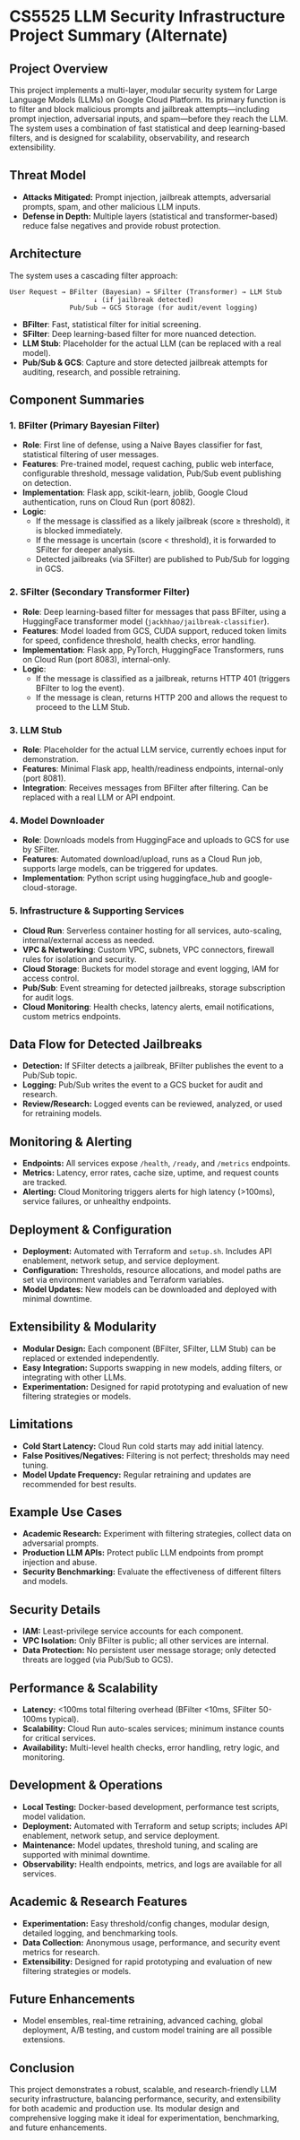 # CS5525 LLM Security Infrastructure Project Summary (Alternate)

## Project Overview

This project implements a multi-layer, modular security system for Large Language Models (LLMs) on Google Cloud Platform. Its primary function is to filter and block malicious prompts and jailbreak attempts—including prompt injection, adversarial inputs, and spam—before they reach the LLM. The system uses a combination of fast statistical and deep learning-based filters, and is designed for scalability, observability, and research extensibility.

## Threat Model

- **Attacks Mitigated:** Prompt injection, jailbreak attempts, adversarial prompts, spam, and other malicious LLM inputs.
- **Defense in Depth:** Multiple layers (statistical and transformer-based) reduce false negatives and provide robust protection.

## Architecture

The system uses a cascading filter approach:

```
User Request → BFilter (Bayesian) → SFilter (Transformer) → LLM Stub
                     ↓ (if jailbreak detected)
               Pub/Sub → GCS Storage (for audit/event logging)
```

- **BFilter**: Fast, statistical filter for initial screening.
- **SFilter**: Deep learning-based filter for more nuanced detection.
- **LLM Stub**: Placeholder for the actual LLM (can be replaced with a real model).
- **Pub/Sub & GCS**: Capture and store detected jailbreak attempts for auditing, research, and possible retraining.

## Component Summaries

### 1. BFilter (Primary Bayesian Filter)
- **Role**: First line of defense, using a Naive Bayes classifier for fast, statistical filtering of user messages.
- **Features**: Pre-trained model, request caching, public web interface, configurable threshold, message validation, Pub/Sub event publishing on detection.
- **Implementation**: Flask app, scikit-learn, joblib, Google Cloud authentication, runs on Cloud Run (port 8082).
- **Logic**: 
  - If the message is classified as a likely jailbreak (score ≥ threshold), it is blocked immediately.
  - If the message is uncertain (score < threshold), it is forwarded to SFilter for deeper analysis.
  - Detected jailbreaks (via SFilter) are published to Pub/Sub for logging in GCS.

### 2. SFilter (Secondary Transformer Filter)
- **Role**: Deep learning-based filter for messages that pass BFilter, using a HuggingFace transformer model (`jackhhao/jailbreak-classifier`).
- **Features**: Model loaded from GCS, CUDA support, reduced token limits for speed, confidence threshold, health checks, error handling.
- **Implementation**: Flask app, PyTorch, HuggingFace Transformers, runs on Cloud Run (port 8083), internal-only.
- **Logic**: 
  - If the message is classified as a jailbreak, returns HTTP 401 (triggers BFilter to log the event).
  - If the message is clean, returns HTTP 200 and allows the request to proceed to the LLM Stub.

### 3. LLM Stub
- **Role**: Placeholder for the actual LLM service, currently echoes input for demonstration.
- **Features**: Minimal Flask app, health/readiness endpoints, internal-only (port 8081).
- **Integration**: Receives messages from BFilter after filtering. Can be replaced with a real LLM or API endpoint.

### 4. Model Downloader
- **Role**: Downloads models from HuggingFace and uploads to GCS for use by SFilter.
- **Features**: Automated download/upload, runs as a Cloud Run job, supports large models, can be triggered for updates.
- **Implementation**: Python script using huggingface_hub and google-cloud-storage.

### 5. Infrastructure & Supporting Services
- **Cloud Run**: Serverless container hosting for all services, auto-scaling, internal/external access as needed.
- **VPC & Networking**: Custom VPC, subnets, VPC connectors, firewall rules for isolation and security.
- **Cloud Storage**: Buckets for model storage and event logging, IAM for access control.
- **Pub/Sub**: Event streaming for detected jailbreaks, storage subscription for audit logs.
- **Cloud Monitoring**: Health checks, latency alerts, email notifications, custom metrics endpoints.

## Data Flow for Detected Jailbreaks
- **Detection:** If SFilter detects a jailbreak, BFilter publishes the event to a Pub/Sub topic.
- **Logging:** Pub/Sub writes the event to a GCS bucket for audit and research.
- **Review/Research:** Logged events can be reviewed, analyzed, or used for retraining models.

## Monitoring & Alerting
- **Endpoints:** All services expose `/health`, `/ready`, and `/metrics` endpoints.
- **Metrics:** Latency, error rates, cache size, uptime, and request counts are tracked.
- **Alerting:** Cloud Monitoring triggers alerts for high latency (>100ms), service failures, or unhealthy endpoints.

## Deployment & Configuration
- **Deployment:** Automated with Terraform and `setup.sh`. Includes API enablement, network setup, and service deployment.
- **Configuration:** Thresholds, resource allocations, and model paths are set via environment variables and Terraform variables.
- **Model Updates:** New models can be downloaded and deployed with minimal downtime.

## Extensibility & Modularity
- **Modular Design:** Each component (BFilter, SFilter, LLM Stub) can be replaced or extended independently.
- **Easy Integration:** Supports swapping in new models, adding filters, or integrating with other LLMs.
- **Experimentation:** Designed for rapid prototyping and evaluation of new filtering strategies or models.

## Limitations
- **Cold Start Latency:** Cloud Run cold starts may add initial latency.
- **False Positives/Negatives:** Filtering is not perfect; thresholds may need tuning.
- **Model Update Frequency:** Regular retraining and updates are recommended for best results.

## Example Use Cases
- **Academic Research:** Experiment with filtering strategies, collect data on adversarial prompts.
- **Production LLM APIs:** Protect public LLM endpoints from prompt injection and abuse.
- **Security Benchmarking:** Evaluate the effectiveness of different filters and models.

## Security Details
- **IAM:** Least-privilege service accounts for each component.
- **VPC Isolation:** Only BFilter is public; all other services are internal.
- **Data Protection:** No persistent user message storage; only detected threats are logged (via Pub/Sub to GCS).

## Performance & Scalability
- **Latency:** <100ms total filtering overhead (BFilter <10ms, SFilter 50-100ms typical).
- **Scalability:** Cloud Run auto-scales services; minimum instance counts for critical services.
- **Availability:** Multi-level health checks, error handling, retry logic, and monitoring.

## Development & Operations
- **Local Testing:** Docker-based development, performance test scripts, model validation.
- **Deployment:** Automated with Terraform and setup scripts; includes API enablement, network setup, and service deployment.
- **Maintenance:** Model updates, threshold tuning, and scaling are supported with minimal downtime.
- **Observability:** Health endpoints, metrics, and logs are available for all services.

## Academic & Research Features
- **Experimentation:** Easy threshold/config changes, modular design, detailed logging, and benchmarking tools.
- **Data Collection:** Anonymous usage, performance, and security event metrics for research.
- **Extensibility:** Designed for rapid prototyping and evaluation of new filtering strategies or models.

## Future Enhancements
- Model ensembles, real-time retraining, advanced caching, global deployment, A/B testing, and custom model training are all possible extensions.

## Conclusion

This project demonstrates a robust, scalable, and research-friendly LLM security infrastructure, balancing performance, security, and extensibility for both academic and production use. Its modular design and comprehensive logging make it ideal for experimentation, benchmarking, and future enhancements.
